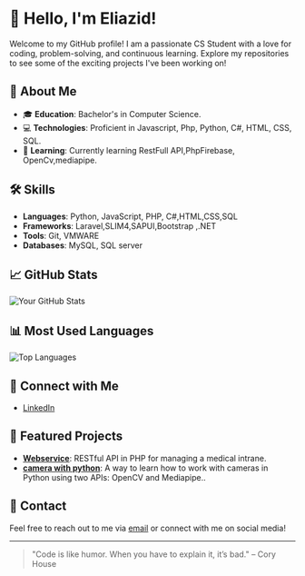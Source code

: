# 👋 Hello, I'm Eliazid!

Welcome to my GitHub profile! I am a passionate CS Student with a love for coding, problem-solving, and continuous learning. Explore my repositories to see some of the exciting projects I've been working on!

## 🚀 About Me

- 🎓 **Education**: Bachelor's in Computer Science.
- 💻 **Technologies**: Proficient in Javascript, Php, Python, C#, HTML, CSS, SQL.
- 🌱 **Learning**: Currently learning RestFull API,PhpFirebase, OpenCv,mediapipe.

## 🛠️ Skills

- **Languages**: Python, JavaScript, PHP, C#,HTML,CSS,SQL
- **Frameworks**: Laravel,SLIM4,SAPUI,Bootstrap ,.NET
- **Tools**: Git, VMWARE
- **Databases**: MySQL, SQL server 

## 📈 GitHub Stats

![Your GitHub Stats](https://github-readme-stats.vercel.app/api?username=Th4End&show_icons=true&hide_title=true&hide=prs&count_private=true&theme=radical)

## 📊 Most Used Languages

![Top Languages](https://github-readme-stats.vercel.app/api/top-langs/?username=Th4End&layout=compact&theme=radical)

## 🔗 Connect with Me

- [LinkedIn](https://www.linkedin.com/in/eliazid-boulaamail)

## 🌟 Featured Projects

- **[Webservice](https://github.com/Th4End/webservice)**: RESTful API in PHP for managing a medical intrane.
- **[camera with python](https://github.com/Th4End/camera-with-python)**: A way to learn how to work with cameras in Python using two APIs: OpenCV and Mediapipe..

## 📩 Contact

Feel free to reach out to me via [email](mailto:eliazidb@gmail.com) or connect with me on social media!

---

> "Code is like humor. When you have to explain it, it’s bad." – Cory House


